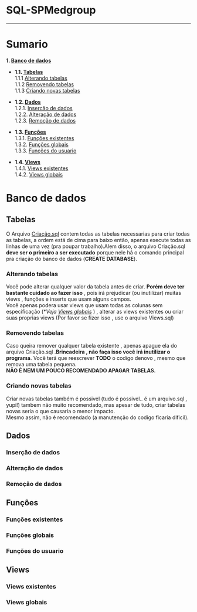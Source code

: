 # SQL-SPMedgroup
------------


# Sumario  
**1. [Banco de dados](#Banco-de-dados)**  
  
* **1.1. [Tabelas](#Tabelas)**  
  1.1.1 [Alterando tabelas](#Alterando-tabelas)  
  1.1.2 [Removendo tabelas](#Removendo-tabelas)  
  1.1.3 [Criando novas tabelas](#Criando-novas-tabelas)  
  
* **1.2. [Dados](#Dados)**  
 1.2.1. [Inserção de dados](#Inserção-de-dados)  
 1.2.2. [Alteração de dados](#Alteração-de-dados)  
 1.2.3. [Remoção de dados](#Remoção-de-dados)  
  
* **1.3. [Funções](#Funções)**  
  1.3.1. [Funções existentes](#Funções-existentes)  
  1.3.2. [Funções globais](#Funções-globais)  
  1.3.3. [Funções do usuario](#Funções-do-usuario)  
  
* **1.4. [Views](#Views)**  
  1.4.1. [Views existentes](#Views-existentes)  
  1.4.2. [Views globais](#Views-globais)  
# Banco de dados

## Tabelas  
O Arquivo [Criação.sql](https://github.com/Chingling152/SQL-SPMedgroup/blob/master/Cria%C3%A7%C3%A3o.sql "Criação.sql") contem todas as tabelas necessarias para criar todas as tabelas, a ordem está de cima para baixo então, apenas execute todas as linhas de uma vez (pra poupar trabalho).Alem disso, o arquivo Criação.sql **deve ser o primeiro a ser executado** porque nele há o comando principal pra criação do banco de dados (**CREATE DATABASE**).  

### Alterando tabelas  
Você pode alterar qualquer valor da tabela antes de criar. **Porém deve ter bastante cuidado ao fazer isso** , pois irá prejudicar (ou inutilizar) muitas views , funções e inserts que usam alguns campos.  
Você apenas podera usar views que usam todas as colunas sem especificação (\**Veja [Views globais](#Views-globais)* ) , alterar as views existentes ou criar suas proprias views (Por favor se fizer isso , use o arquivo Views.sql)  

### Removendo tabelas  
Caso queira remover qualquer tabela existente , apenas apague ela do arquivo Criação.sql .**Brincadeira , não faça isso você irá inutilizar o programa**. Você terá que reescrever **TODO** o codigo denovo , mesmo que remova uma tabela pequena.  
**NÃO É NEM UM POUCO RECOMENDADO APAGAR TABELAS.**  
### Criando novas tabelas  
Criar novas tabelas também é possivel (tudo é possivel.. é um arquivo.sql , yupi!) tambem não muito recomendado, mas apesar de tudo, criar tabelas novas seria o que causaria o menor impacto.  
Mesmo assim, não é recomendado (a manutenção do codigo ficaria dificil).

## Dados

### Inserção de dados

### Alteração de dados

### Remoção de dados

## Funções

### Funções existentes
### Funções globais
### Funções do usuario

## Views  

### Views existentes   
### Views globais   
